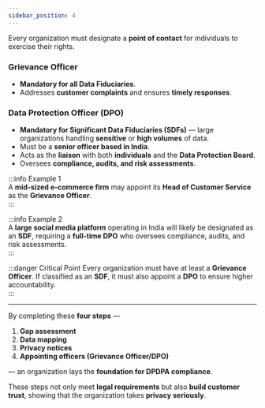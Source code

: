 ```yaml
---
sidebar_position: 4
---
```



Every organization must designate a **point of contact** for individuals to exercise their rights.  

### Grievance Officer
- **Mandatory for all Data Fiduciaries**.  
- Addresses **customer complaints** and ensures **timely responses**.  

### Data Protection Officer (DPO)
- **Mandatory for Significant Data Fiduciaries (SDFs)** — large organizations handling **sensitive** or **high volumes** of data.  
- Must be a **senior officer based in India**.  
- Acts as the **liaison** with both **individuals** and the **Data Protection Board**.  
- Oversees **compliance, audits, and risk assessments**.  

:::info Example 1  
A **mid-sized e-commerce firm** may appoint its **Head of Customer Service** as the **Grievance Officer**.  
:::

:::info Example 2  
A **large social media platform** operating in India will likely be designated as an **SDF**, requiring a **full-time DPO** who oversees compliance, audits, and risk assessments.  
:::

:::danger Critical Point
Every organization must have at least a **Grievance Officer**. If classified as an **SDF**, it must also appoint a **DPO** to ensure higher accountability.  
:::

---

By completing these **four steps** —  
1. **Gap assessment**  
2. **Data mapping**  
3. **Privacy notices**  
4. **Appointing officers (Grievance Officer/DPO)**  

— an organization lays the **foundation for DPDPA compliance**.  

These steps not only meet **legal requirements** but also **build customer trust**, showing that the organization takes **privacy seriously**.